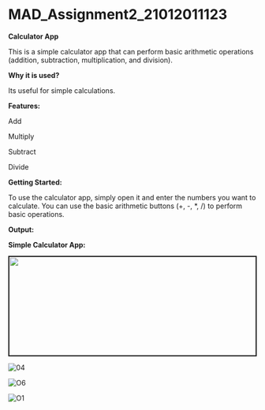 # MAD_Assignment2_21012011123

**Calculator App**

This is a simple calculator app that can perform basic arithmetic operations (addition, subtraction, multiplication, and division).

**Why it is used?**

Its useful for simple calculations.

**Features:**

Add

Multiply

Subtract

Divide

**Getting Started:**

To use the calculator app, simply open it and enter the numbers you want to calculate. You can use the basic arithmetic buttons (+, -, *, /) to perform basic operations.

**Output:**

**Simple Calculator App:**

<img src="https://github.com/rutviprajapati16/MAD_Assignment2_21012011123/assets/97946004/5c9b8af6-757f-4f54-82bc-56b884d98f7c" height="200" width="500" border="2 px">

![04](https://github.com/rutviprajapati16/MAD_Assignment2_21012011123/assets/97946004/f860abaa-94f2-4cf1-929c-39405bf6e11a)

![O6](https://github.com/rutviprajapati16/MAD_Assignment2_21012011123/assets/97946004/6a22f872-065c-42f5-9d25-4229b516c855)

![O1](https://github.com/rutviprajapati16/MAD_Assignment2_21012011123/assets/97946004/bc6083c3-fb04-46f6-a1ca-856ef863a0f8)








